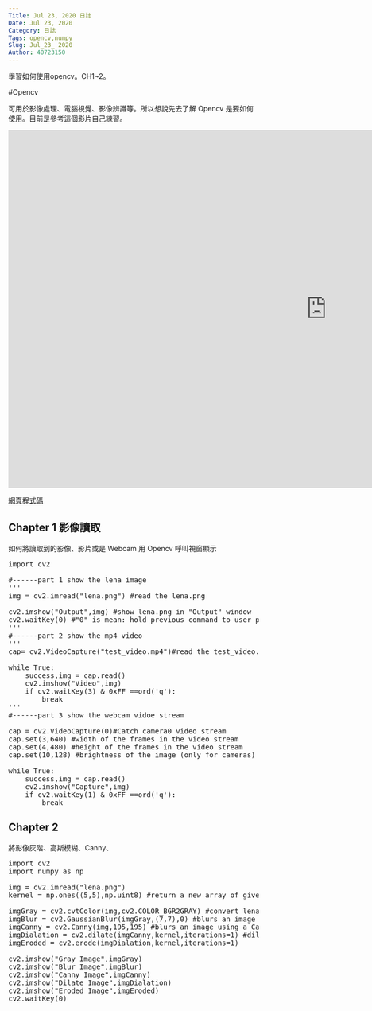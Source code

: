 ```yaml
---
Title: Jul 23, 2020 日誌
Date: Jul 23, 2020
Category: 日誌
Tags: opencv,numpy
Slug: Jul_23_ 2020
Author: 40723150
---
```

學習如何使用opencv。CH1~2。
<!-- PELICAN_END_SUMMARY -->

#Opencv

可用於影像處理、電腦視覺、影像辨識等。所以想說先去了解 Opencv 是要如何使用。目前是參考這個影片自己練習。

<iframe width="1280" height="720" src="https://www.youtube.com/embed/WQeoO7MI0Bs" frameborder="0" allow="accelerometer; autoplay; encrypted-media; gyroscope; picture-in-picture" allowfullscreen></iframe>

[網頁程式碼](https://www.murtazahassan.com/learn-opencv-3hours/)

## Chapter 1 影像讀取

如何將讀取到的影像、影片或是 Webcam 用 Opencv 呼叫視窗顯示

<pre class="brush: jscript">
import cv2

#------part 1 show the lena image
'''
img = cv2.imread("lena.png") #read the lena.png

cv2.imshow("Output",img) #show lena.png in "Output" window
cv2.waitKey(0) #"0" is mean: hold previous command to user press  anykey.
'''
#------part 2 show the mp4 video
'''
cap= cv2.VideoCapture("test_video.mp4")#read the test_video.mp4

while True:
    success,img = cap.read()
    cv2.imshow("Video",img)
    if cv2.waitKey(3) & 0xFF ==ord('q'):
        break
'''
#------part 3 show the webcam vidoe stream 

cap = cv2.VideoCapture(0)#Catch camera0 video stream
cap.set(3,640) #width of the frames in the video stream
cap.set(4,480) #height of the frames in the video stream
cap.set(10,128) #brightness of the image (only for cameras)

while True:
    success,img = cap.read()
    cv2.imshow("Capture",img)
    if cv2.waitKey(1) & 0xFF ==ord('q'):
        break
</pre>

## Chapter 2

將影像灰階、高斯模糊、Canny、

<pre class="brush: jscript">
import cv2
import numpy as np

img = cv2.imread("lena.png")
kernel = np.ones((5,5),np.uint8) #return a new array of given shape and type, filled with ones.

imgGray = cv2.cvtColor(img,cv2.COLOR_BGR2GRAY) #convert lena.png to gray
imgBlur = cv2.GaussianBlur(imgGray,(7,7),0) #blurs an image using a Gaussian filter
imgCanny = cv2.Canny(img,195,195) #blurs an image using a Canny filter
imgDialation = cv2.dilate(imgCanny,kernel,iterations=1) #dilate Canny filter image
imgEroded = cv2.erode(imgDialation,kernel,iterations=1)

cv2.imshow("Gray Image",imgGray)
cv2.imshow("Blur Image",imgBlur)
cv2.imshow("Canny Image",imgCanny)
cv2.imshow("Dilate Image",imgDialation)
cv2.imshow("Eroded Image",imgEroded)
cv2.waitKey(0)
</pre>

